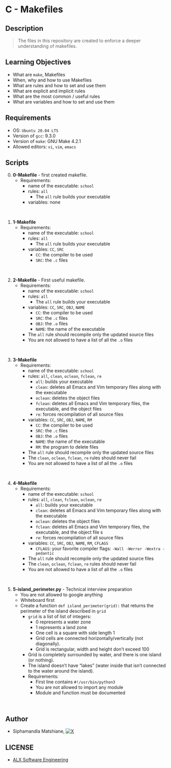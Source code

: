 # C - Makefiles

## Description
> The files in this repository are created to enforce a deeper understanding of makefiles.

## Learning Objectives
- What are `make`, Makefiles
- When, why and how to use Makefiles
- What are rules and how to set and use them
- What are explicit and implicit rules
- What are the most common / useful rules
- What are variables and how to set and use them

## Requirements
- OS: `Ubuntu 20.04 LTS`
- Version of `gcc`: 9.3.0
- Version of `make`: GNU Make 4.2.1
- Allowed editors: `vi`, `vim`, `emacs`

## Scripts
0. **0-Makefile** - first created makefile.
    - Requirements:
        * name of the executable: `school`
        * rules: `all`
            * The `all` rule builds your executable
        * variables: none
<br>

1. **1-Makefile**
    - Requirements:
        * name of the executable: `school`
        * rules: `all`
            * The `all` rule builds your executable
        * variables: `CC`, `SRC`
            * `CC`: the compiler to be used
            * `SRC`: the `.c` files
<br>

2. **2-Makefile** - First useful makefile.
    - Requirements:
        * name of the executable: `school`
        * rules: `all`
            * The `all` rule builds your executable
        * variables: `CC`, `SRC`, `OBJ`, `NAME`
            * `CC`: the compiler to be used
            * `SRC`: the `.c` files
            * `OBJ`: the `.o` files
            * `NAME`: the name of the executable
        * The `all` rule should recompile only the updated source files
        * You are not allowed to have a list of all the `.o` files
<br>

3. **3-Makefile**
    - Requirements:
        * name of the executable: `school`
        * rules: `all`, `clean`, `oclean`, `fclean`, `re`
            * `all`: builds your executable
            * `clean`: deletes all Emacs and Vim temporary files along with the executable
            * `oclean`: deletes the object files
            * `fclean`: deletes all Emacs and Vim temporary files, the executable, and the object files
            * `re`: forces recompilation of all source files
        * variables: `CC`, `SRC`, `OBJ`, `NAME`, `RM`
            * `CC`: the compiler to be used
            * `SRC`: the `.c` files
            * `OBJ`: the `.o` files
            * `NAME`: the name of the executable
            * `RM`: the program to delete files
        * The `all` rule should recompile only the updated source files
        * The `clean`, `oclean`, `fclean`, `re` rules should never fail
        * You are not allowed to have a list of all the `.o` files
<br>

4. **4-Makefile**
    - Requirements:
        * name of the executable: `school`
        * rules: `all`, `clean`, `fclean`, `oclean`, `re`
            * `all`: builds your executable
            * `clean`: deletes all Emacs and Vim temporary files along with the executable
            * `oclean`: deletes the object files
            * `fclean`: deletes all Emacs and Vim temporary files, the executable, and the object file    s
            * `re`: forces recompilation of all source files
        * variables: `CC`, `SRC`, `OBJ`, `NAME`, `RM`, `CFLAGS`
            * `CFLAGS`: your favorite compiler flags: `-Wall -Werror -Wextra -pedantic`
        * The `all` rule should recompile only the updated source files
        * The `clean`, `oclean`, `fclean`, `re` rules should never fail
        * You are not allowed to have a list of all the `.o` files
<br>

5.  **5-island_perimeter.py** - Technical interview preparation
    - You are not allowed to google anything
    - Whiteboard first
    - Create a function `def island_perimeter(grid):` that returns the perimeter of the island described in `grid`
        * `grid` is a list of list of integers:
            * 0 represents a water zone
            * 1 represents a land zone
            * One cell is a square with side length 1
            * Grid cells are connected horizontally/vertically (not diagonally).
            * Grid is rectangular, width and height don’t exceed 100
        * Grid is completely surrounded by water, and there is one island (or nothing).
        * The island doesn’t have “lakes” (water inside that isn’t connected to the water around the island).
        * Requirements:
            - First line contains `#!/usr/bin/python3`
            - You are not allowed to import any module
            - Module and function must be documented
<br>

## Author
- Siphamandla Matshiane, [![X](http://i.imgur.com/wWzX9uB.png)](https://www.twitter.com/sbumatshiane916)

## LICENSE
- [ALX Software Engineering](https://www.alxafrica.com/software-engineering)
